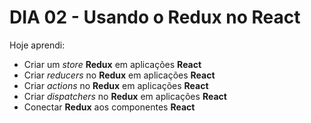 # DIA 02 - Usando o Redux no React

Hoje aprendi:

- Criar um *store* **Redux** em aplicações **React**
- Criar *reducers* no **Redux** em aplicações **React**
- Criar *actions* no **Redux** em aplicações **React**
- Criar *dispatchers* no **Redux** em aplicações **React**
- Conectar **Redux** aos componentes **React**


